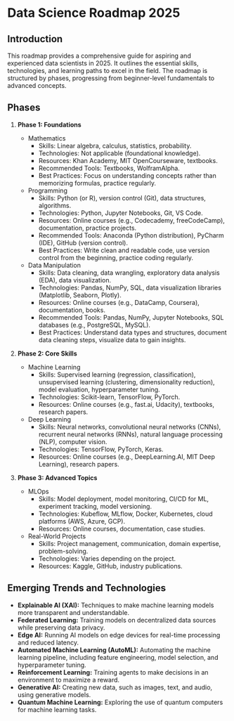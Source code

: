 # Data Science Roadmap 2025

## Introduction

This roadmap provides a comprehensive guide for aspiring and experienced data scientists in 2025. It outlines the essential skills, technologies, and learning paths to excel in the field. The roadmap is structured by phases, progressing from beginner-level fundamentals to advanced concepts.

## Phases

1.  **Phase 1: Foundations**
    *   Mathematics
        *   Skills: Linear algebra, calculus, statistics, probability.
        *   Technologies: Not applicable (foundational knowledge).
        *   Resources: Khan Academy, MIT OpenCourseware, textbooks.
        *   Recommended Tools: Textbooks, WolframAlpha.
        *   Best Practices: Focus on understanding concepts rather than memorizing formulas, practice regularly.
    *   Programming
        *   Skills: Python (or R), version control (Git), data structures, algorithms.
        *   Technologies: Python, Jupyter Notebooks, Git, VS Code.
        *   Resources: Online courses (e.g., Codecademy, freeCodeCamp), documentation, practice projects.
        *   Recommended Tools: Anaconda (Python distribution), PyCharm (IDE), GitHub (version control).
        *   Best Practices: Write clean and readable code, use version control from the beginning, practice coding regularly.
    *   Data Manipulation
        *   Skills: Data cleaning, data wrangling, exploratory data analysis (EDA), data visualization.
        *   Technologies: Pandas, NumPy, SQL, data visualization libraries (Matplotlib, Seaborn, Plotly).
        *   Resources: Online courses (e.g., DataCamp, Coursera), documentation, books.
        *   Recommended Tools: Pandas, NumPy, Jupyter Notebooks, SQL databases (e.g., PostgreSQL, MySQL).
        *   Best Practices: Understand data types and structures, document data cleaning steps, visualize data to gain insights.

2.  **Phase 2: Core Skills**
    *   Machine Learning
        *   Skills: Supervised learning (regression, classification), unsupervised learning (clustering, dimensionality reduction), model evaluation, hyperparameter tuning.
        *   Technologies: Scikit-learn, TensorFlow, PyTorch.
        *   Resources: Online courses (e.g., fast.ai, Udacity), textbooks, research papers.
    *   Deep Learning
        *   Skills: Neural networks, convolutional neural networks (CNNs), recurrent neural networks (RNNs), natural language processing (NLP), computer vision.
        *   Technologies: TensorFlow, PyTorch, Keras.
        *   Resources: Online courses (e.g., DeepLearning.AI, MIT Deep Learning), research papers.

3.  **Phase 3: Advanced Topics**
    *   MLOps
        *   Skills: Model deployment, model monitoring, CI/CD for ML, experiment tracking, model versioning.
        *   Technologies: Kubeflow, MLflow, Docker, Kubernetes, cloud platforms (AWS, Azure, GCP).
        *   Resources: Online courses, documentation, case studies.
    *   Real-World Projects
        *   Skills: Project management, communication, domain expertise, problem-solving.
        *   Technologies: Varies depending on the project.
        *   Resources: Kaggle, GitHub, industry publications.

## Emerging Trends and Technologies

*   **Explainable AI (XAI):** Techniques to make machine learning models more transparent and understandable.
*   **Federated Learning:** Training models on decentralized data sources while preserving data privacy.
*   **Edge AI:** Running AI models on edge devices for real-time processing and reduced latency.
*   **Automated Machine Learning (AutoML):** Automating the machine learning pipeline, including feature engineering, model selection, and hyperparameter tuning.
*   **Reinforcement Learning:** Training agents to make decisions in an environment to maximize a reward.
*   **Generative AI:** Creating new data, such as images, text, and audio, using generative models.
*   **Quantum Machine Learning:** Exploring the use of quantum computers for machine learning tasks.